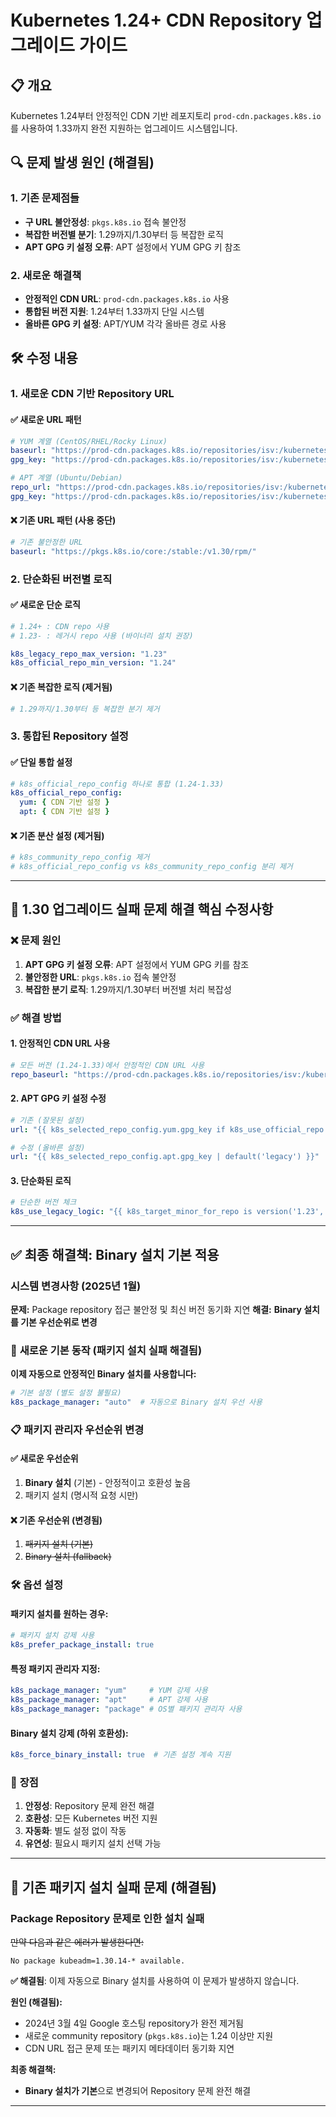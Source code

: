 # Kubernetes 1.24+ CDN Repository 업그레이드 가이드

## 📋 개요

Kubernetes 1.24부터 안정적인 CDN 기반 레포지토리 `prod-cdn.packages.k8s.io`를 사용하여 1.33까지 완전 지원하는 업그레이드 시스템입니다.

## 🔍 문제 발생 원인 (해결됨)

### 1. 기존 문제점들
- **구 URL 불안정성**: `pkgs.k8s.io` 접속 불안정
- **복잡한 버전별 분기**: 1.29까지/1.30부터 등 복잡한 로직
- **APT GPG 키 설정 오류**: APT 설정에서 YUM GPG 키 참조

### 2. 새로운 해결책
- **안정적인 CDN URL**: `prod-cdn.packages.k8s.io` 사용
- **통합된 버전 지원**: 1.24부터 1.33까지 단일 시스템
- **올바른 GPG 키 설정**: APT/YUM 각각 올바른 경로 사용

## 🛠️ 수정 내용

### 1. 새로운 CDN 기반 Repository URL

#### ✅ **새로운 URL 패턴**
```yaml
# YUM 계열 (CentOS/RHEL/Rocky Linux)
baseurl: "https://prod-cdn.packages.k8s.io/repositories/isv:/kubernetes:/core:/stable:/v1.30/rpm/"
gpg_key: "https://prod-cdn.packages.k8s.io/repositories/isv:/kubernetes:/core:/stable:/v1.30/rpm/repodata/repomd.xml.key"

# APT 계열 (Ubuntu/Debian)
repo_url: "https://prod-cdn.packages.k8s.io/repositories/isv:/kubernetes:/core:/stable:/v1.30/deb/"
gpg_key: "https://prod-cdn.packages.k8s.io/repositories/isv:/kubernetes:/core:/stable:/v1.30/deb/Release.key"
```

#### ❌ **기존 URL 패턴 (사용 중단)**
```yaml
# 기존 불안정한 URL
baseurl: "https://pkgs.k8s.io/core:/stable:/v1.30/rpm/"
```

### 2. 단순화된 버전별 로직

#### ✅ **새로운 단순 로직**
```yaml
# 1.24+ : CDN repo 사용
# 1.23- : 레거시 repo 사용 (바이너리 설치 권장)

k8s_legacy_repo_max_version: "1.23"
k8s_official_repo_min_version: "1.24"
```

#### ❌ **기존 복잡한 로직 (제거됨)**
```yaml
# 1.29까지/1.30부터 등 복잡한 분기 제거
```

### 3. 통합된 Repository 설정

#### ✅ **단일 통합 설정**
```yaml
# k8s_official_repo_config 하나로 통합 (1.24-1.33)
k8s_official_repo_config:
  yum: { CDN 기반 설정 }
  apt: { CDN 기반 설정 }
```

#### ❌ **기존 분산 설정 (제거됨)**
```yaml
# k8s_community_repo_config 제거
# k8s_official_repo_config vs k8s_community_repo_config 분리 제거
```

---

## 🎯 1.30 업그레이드 실패 문제 해결 핵심 수정사항

### ❌ 문제 원인
1. **APT GPG 키 설정 오류**: APT 설정에서 YUM GPG 키를 참조
2. **불안정한 URL**: `pkgs.k8s.io` 접속 불안정
3. **복잡한 분기 로직**: 1.29까지/1.30부터 버전별 처리 복잡성

### ✅ 해결 방법

#### 1. 안정적인 CDN URL 사용
```yaml
# 모든 버전 (1.24-1.33)에서 안정적인 CDN URL 사용
repo_baseurl: "https://prod-cdn.packages.k8s.io/repositories/isv:/kubernetes:/core:/stable:/v{{ version }}/rpm/"
```

#### 2. APT GPG 키 설정 수정
```yaml
# 기존 (잘못된 설정)
url: "{{ k8s_selected_repo_config.yum.gpg_key if k8s_use_official_repo ... }}"

# 수정 (올바른 설정) 
url: "{{ k8s_selected_repo_config.apt.gpg_key | default('legacy') }}"
```

#### 3. 단순화된 로직
```yaml
# 단순한 버전 체크
k8s_use_legacy_logic: "{{ k8s_target_minor_for_repo is version('1.23', '<=') }}"
```

---

## ✅ 최종 해결책: Binary 설치 기본 적용

### 시스템 변경사항 (2025년 1월)

**문제:** Package repository 접근 불안정 및 최신 버전 동기화 지연
**해결:** **Binary 설치를 기본 우선순위로 변경**

### 🎯 **새로운 기본 동작 (패키지 설치 실패 해결됨)**

**이제 자동으로 안정적인 Binary 설치를 사용합니다:**

```yaml
# 기본 설정 (별도 설정 불필요)
k8s_package_manager: "auto"  # 자동으로 Binary 설치 우선 사용
```

### 📋 **패키지 관리자 우선순위 변경**

#### ✅ **새로운 우선순위**
1. **Binary 설치** (기본) - 안정적이고 호환성 높음
2. 패키지 설치 (명시적 요청 시만)

#### ❌ **기존 우선순위 (변경됨)**
1. ~~패키지 설치 (기본)~~
2. ~~Binary 설치 (fallback)~~

### 🛠️ **옵션 설정**

#### **패키지 설치를 원하는 경우:**
```yaml
# 패키지 설치 강제 사용
k8s_prefer_package_install: true
```

#### **특정 패키지 관리자 지정:**
```yaml
k8s_package_manager: "yum"     # YUM 강제 사용
k8s_package_manager: "apt"     # APT 강제 사용
k8s_package_manager: "package" # OS별 패키지 관리자 사용
```

#### **Binary 설치 강제 (하위 호환성):**
```yaml
k8s_force_binary_install: true  # 기존 설정 계속 지원
```

### 🎉 **장점**

1. **안정성**: Repository 문제 완전 해결
2. **호환성**: 모든 Kubernetes 버전 지원
3. **자동화**: 별도 설정 없이 작동
4. **유연성**: 필요시 패키지 설치 선택 가능

---

## 🚨 기존 패키지 설치 실패 문제 (해결됨)

### Package Repository 문제로 인한 설치 실패

~~만약 다음과 같은 에러가 발생한다면:~~
```
No package kubeadm=1.30.14-* available.
```

**✅ 해결됨**: 이제 자동으로 Binary 설치를 사용하여 이 문제가 발생하지 않습니다.

**원인 (해결됨):**
- 2024년 3월 4일 Google 호스팅 repository가 완전 제거됨
- 새로운 community repository (`pkgs.k8s.io`)는 1.24 이상만 지원
- CDN URL 접근 문제 또는 패키지 메타데이터 동기화 지연

**최종 해결책:**
- **Binary 설치가 기본**으로 변경되어 Repository 문제 완전 해결

---